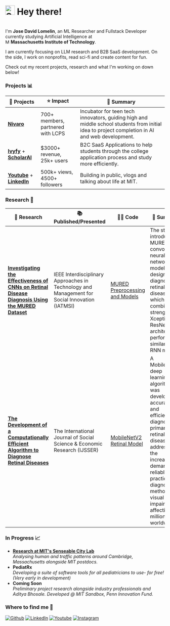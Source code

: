 <h1><img src="https://emojis.slackmojis.com/emojis/images/1531849430/4246/blob-sunglasses.gif?1531849430" width="30" alt="Sunglasses emoji"/> Hey there!</h1>

<p><br> I'm <b>Jose David Lomelin</b>, an ML Researcher and Fullstack Developer currently studying Artificial Intelligence at <br> <img src="https://upload.wikimedia.org/wikipedia/commons/thumb/0/0c/MIT_logo.svg/1280px-MIT_logo.svg.png" width="13" alt="MIT logo"/> <b>Massachusetts Institute of Technology</b>.
  
I am currently focusing on LLM research and B2B SaaS development. On the side, I work on nonprofits, read sci-fi and create content for fun.<br>

Check out my recent projects, research and what I'm working on down below!</p>


<h3>Projects 📊</h3>
<table>
  <thead>
    <tr>
      <th><b>🎁 Projects</b></th>
      <th><b>⭐ Impact</b></th>
      <th><b>📖 Summary</b></th>
    </tr>
  </thead>
  <tbody>
    <tr>
      <td><a href="https://nivaro.io/"><b>Nivaro</b></a></td>
      <td>700+ members, partnered with LCPS</td>
      <td>Incubator for teen tech innovators, guiding high and middle school students from initial idea to project completion in AI and web development.</td>
    </tr>
    <tr>
      <td><a href="https://ivyfy.me/"><b>Ivyfy</b></a> + <a href="https://scholarai.org/"><b>ScholarAI</b></a></td>
      <td>$3000+ revenue, 25k+ users</td>
      <td>B2C SaaS Applications to help students through the college application process and study more efficiently.</td>
    </tr>
    <tr>
      <td><a href="https://www.youtube.com/@davidlomelin"><b>Youtube</b></a> + <a href="https://www.linkedin.com/in/david-lomelin-2b7678252/"><b>LinkedIn</b></a></td>
      <td>500k+ views, 4500+ followers</td>
      <td>Building in public, vlogs and talking about life at MIT.</td>
    </tr>
  </tbody>
</table>

<h3>Research 🔬</h3>
<table>
  <thead>
    <tr>
      <th><b>🧪 Research</b></th>
      <th><b>📚 Published/Presented</b></th>
      <th><b>👨‍💻 Code</b></th>
      <th><b>📖 Summary</b></th>
    </tr>
  </thead>
  <tbody>
    <tr>
      <td><a href="https://ieeexplore.ieee.org/document/10502464"><b>Investigating the Effectiveness of CNNs on Retinal Disease Diagnosis Using the MURED Dataset</b></a></td>
      <td>IEEE Interdisciplinary Approaches in Technology and Management for Social Innovation (IATMSI)</td>
      <td><a href="https://github.com/jdl20515/IEEE-MURED-CV-Model">MURED Preprocessing and Models</a></td>
      <td>The study introduces MUREDNet, a convolutional neural network model designed for diagnosing retinal diseases, which combines the strengths of Xception and ResNet architectures, performing similar to RNN models.</td>
    </tr>
    <tr>
      <td><a href="https://ijsser.org/more2022.php?id=213"><b>The Development of a Computationally Efficient Algorithm to Diagnose Retinal Diseases</b></a></td>
      <td>The International Journal of Social Science & Economic Research (IJSSER)</td>
      <td><a href="https://github.com/jdl20515/IJSSER-Retinal-Model/tree/main">MobileNetV2 Retinal Model</a></td>
      <td>A MobileNetV2 deep learning algorithm was developed to accurately and efficiently diagnose primary retinal diseases, addressing the increasing demand for reliable and practical diagnostic methods for visual impairments affecting millions worldwide.</td>
    </tr>
  </tbody>
</table>

<h3>In Progress 📈</h3>
<ul>
  <li><a href="https://senseable.mit.edu/"><b>Research at MIT's Senseable City Lab</b></a><br><i>Analysing human and traffic patterns around Cambridge, Massachusetts alongside MIT postdocs.</i></li>
  <li><a><b>PediatRx</b></a><br><i>Developing a suite of software tools for all pediatricians to use- for free! (Very early in development)</i></li>
  <li><b>Coming Soon</b><br><i>Preliminary project research alongside industry professionals and Aditya Bhosale. Developed @ MIT Sandbox, Penn Innovation Fund.</i></li>
</ul>

<h3>Where to find me 👀</h3>
<p>
  <a href="https://github.com/jdl20515" target="_blank"><img alt="Github" src="https://img.shields.io/badge/GitHub-%2312100E.svg?&style=for-the-badge&logo=Github&logoColor=white" /></a> 
  <a href="https://www.linkedin.com/in/david-lomelin-2b7678252/" target="_blank"><img alt="LinkedIn" src="https://img.shields.io/badge/linkedin-%230077B5.svg?&style=for-the-badge&logo=linkedin&logoColor=white" /></a>
  <a href="https://www.youtube.com/@davidlomelin" target="_blank"><img alt="Youtube" src="https://img.shields.io/badge/youtube-%23FF0000.svg?&style=for-the-badge&logo=youtube&logoColor=white" /></a>
  <a href="https://www.instagram.com/davidlomelin05/" target="_blank"><img alt="Instagram" src="https://img.shields.io/badge/Instagram-%23E1306C.svg?&style=for-the-badge&logo=instagram&logoColor=white" /></a>
</p>
